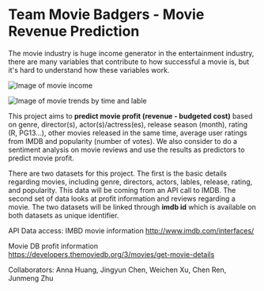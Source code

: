 # Team Movie Badgers - Movie Revenue Prediction
The movie industry is huge income generator in the entertainment industry, there are many variables that contribute to how successful a movie is, but it's hard to understand how these variables work. 

![Image of movie income](http://www.thesoobproductions.co.uk/wp-content/uploads/2012/10/movie-money-film-reel.ju_.09.jpg)

![Image of movie trends by time and lable](https://www.cdc.gov/pcd/issues/2012/images/12_0170_03.gif)

This project aims to **predict movie profit (revenue - budgeted cost)** based on genre, director(s), actor(s)/actress(es), release season (month), rating (R, PG13...), other movies released in the same time, average user ratings from IMDB and popularity (number of votes). We also consider to do a sentiment analysis on movie reviews and use the results as predictors to predict movie profit.  

There are two datasets for this project. The first is the basic details regarding movies, including genre, directors, actors, lables, release, rating, and popularity. This data will be coming from an API call to IMDB. The second set of data looks at profit information and reviews regarding a movie. The two datasets will be linked through **imdb id** which is available on both datasets as unique identifier.

API Data access:
IMBD movie information
http://www.imdb.com/interfaces/

Movie DB profit information
https://developers.themoviedb.org/3/movies/get-movie-details

Collaborators:
Anna Huang, Jingyun Chen, Weichen Xu, Chen Ren, Junmeng Zhu
